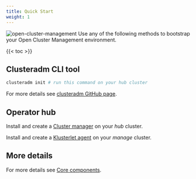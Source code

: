 ```yaml
---
title: Quick Start
weight: 1
---
```

![open-cluster-management](/ocm-logo.png)
Use any of the following methods to bootstrap your Open Cluster Management environment.
<!-- spellchecker-disable -->
{{< toc >}}
<!-- spellchecker-enable -->
## Clusteradm CLI tool
```bash
clusteradm init # run this command on your hub cluster
```
For more details see [clusteradm GitHub page](https://github.com/open-cluster-management-io/clusteradm/blob/main/README.md#quick-start).

## Operator hub
Install and create a [Cluster manager](https://operatorhub.io/operator/cluster-manager) on your _hub_ cluster.

Install and create a [Klusterlet agent](https://operatorhub.io/operator/klusterlet) on your _manage_ cluster.

## More details
For more details see [Core components](content/getting-started/core/_index.md).